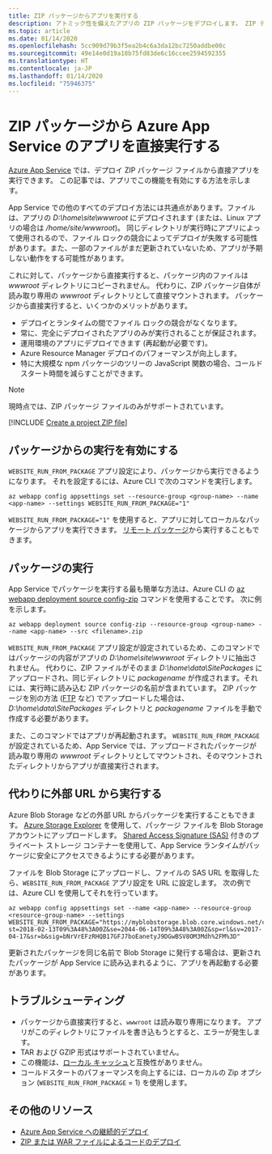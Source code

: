 ```yaml
---
title: ZIP パッケージからアプリを実行する
description: アトミック性を備えたアプリの ZIP パッケージをデプロイします。 ZIP デプロイ プロセス中のアプリの動作の予測可能性と信頼性を向上させます。
ms.topic: article
ms.date: 01/14/2020
ms.openlocfilehash: 5cc909d79b3f5ea2b4c6a3da12bc7250addbe00c
ms.sourcegitcommit: 49e14e0d19a18b75fd83de6c16ccee2594592355
ms.translationtype: HT
ms.contentlocale: ja-JP
ms.lasthandoff: 01/14/2020
ms.locfileid: "75946375"
---
```

# <a name="run-your-app-in-azure-app-service-directly-from-a-zip-package"></a>ZIP パッケージから Azure App Service のアプリを直接実行する

[Azure App Service](overview.md) では、デプロイ ZIP パッケージ ファイルから直接アプリを実行できます。 この記事では、アプリでこの機能を有効にする方法を示します。

App Service での他のすべてのデプロイ方法には共通点があります。ファイルは、アプリの *D:\home\site\wwwroot* にデプロイされます (または、Linux アプリの場合は */home/site/wwwroot*)。 同じディレクトリが実行時にアプリによって使用されるので、ファイル ロックの競合によってデプロイが失敗する可能性があります。また、一部のファイルがまだ更新されていないため、アプリが予期しない動作をする可能性があります。

これに対して、パッケージから直接実行すると、パッケージ内のファイルは *wwwroot* ディレクトリにコピーされません。 代わりに、ZIP パッケージ自体が読み取り専用の *wwwroot* ディレクトリとして直接マウントされます。 パッケージから直接実行すると、いくつかのメリットがあります。

- デプロイとランタイムの間でファイル ロックの競合がなくなります。
- 常に、完全にデプロイされたアプリのみが実行されることが保証されます。
- 運用環境のアプリにデプロイできます (再起動が必要です)。
- Azure Resource Manager デプロイのパフォーマンスが向上します。
- 特に大規模な npm パッケージのツリーの JavaScript 関数の場合、コールド スタート時間を減らすことができます。

> [!NOTE]
> 現時点では、ZIP パッケージ ファイルのみがサポートされています。

[!INCLUDE [Create a project ZIP file](../../includes/app-service-web-deploy-zip-prepare.md)]

## <a name="enable-running-from-package"></a>パッケージからの実行を有効にする

`WEBSITE_RUN_FROM_PACKAGE` アプリ設定により、パッケージから実行できるようになります。 それを設定するには、Azure CLI で次のコマンドを実行します。

```azurecli-interactive
az webapp config appsettings set --resource-group <group-name> --name <app-name> --settings WEBSITE_RUN_FROM_PACKAGE="1"
```

`WEBSITE_RUN_FROM_PACKAGE="1"` を使用すると、アプリに対してローカルなパッケージからアプリを実行できます。 [リモート パッケージ](#run-from-external-url-instead)から実行することもできます。

## <a name="run-the-package"></a>パッケージの実行

App Service でパッケージを実行する最も簡単な方法は、Azure CLI の [az webapp deployment source config-zip](/cli/azure/webapp/deployment/source?view=azure-cli-latest#az-webapp-deployment-source-config-zip) コマンドを使用することです。 次に例を示します。

```azurecli-interactive
az webapp deployment source config-zip --resource-group <group-name> --name <app-name> --src <filename>.zip
```

`WEBSITE_RUN_FROM_PACKAGE` アプリ設定が設定されているため、このコマンドではパッケージの内容がアプリの *D:\home\site\wwwroot* ディレクトリに抽出されません。 代わりに、ZIP ファイルがそのまま *D:\home\data\SitePackages* にアップロードされ、同じディレクトリに *packagename* が作成されます。それには、実行時に読み込む ZIP パッケージの名前が含まれています。 ZIP パッケージを別の方法 ([FTP](deploy-ftp.md) など) でアップロードした場合は、*D:\home\data\SitePackages* ディレクトリと *packagename* ファイルを手動で作成する必要があります。

また、このコマンドではアプリが再起動されます。 `WEBSITE_RUN_FROM_PACKAGE` が設定されているため、App Service では、アップロードされたパッケージが読み取り専用の *wwwroot* ディレクトリとしてマウントされ、そのマウントされたディレクトリからアプリが直接実行されます。

## <a name="run-from-external-url-instead"></a>代わりに外部 URL から実行する

Azure Blob Storage などの外部 URL からパッケージを実行することもできます。 [Azure Storage Explorer](../vs-azure-tools-storage-manage-with-storage-explorer.md) を使用して、パッケージ ファイルを Blob Storage アカウントにアップロードします。 [Shared Access Signature (SAS)](../vs-azure-tools-storage-manage-with-storage-explorer.md#generate-a-sas-in-storage-explorer) 付きのプライベート ストレージ コンテナーを使用して、App Service ランタイムがパッケージに安全にアクセスできるようにする必要があります。 

ファイルを Blob Storage にアップロードし、ファイルの SAS URL を取得したら、`WEBSITE_RUN_FROM_PACKAGE` アプリ設定を URL に設定します。 次の例では、Azure CLI を使用してそれを行っています。

```azurecli-interactive
az webapp config appsettings set --name <app-name> --resource-group <resource-group-name> --settings WEBSITE_RUN_FROM_PACKAGE="https://myblobstorage.blob.core.windows.net/content/SampleCoreMVCApp.zip?st=2018-02-13T09%3A48%3A00Z&se=2044-06-14T09%3A48%3A00Z&sp=rl&sv=2017-04-17&sr=b&sig=bNrVrEFzRHQB17GFJ7boEanetyJ9DGwBSV8OM3Mdh%2FM%3D"
```

更新されたパッケージを同じ名前で Blob Storage に発行する場合は、更新されたパッケージが App Service に読み込まれるように、アプリを再起動する必要があります。

## <a name="troubleshooting"></a>トラブルシューティング

- パッケージから直接実行すると、`wwwroot` は読み取り専用になります。 アプリがこのディレクトリにファイルを書き込もうとすると、エラーが発生します。
- TAR および GZIP 形式はサポートされていません。
- この機能は、[ローカル キャッシュ](overview-local-cache.md)と互換性がありません。
- コールドスタートのパフォーマンスを向上するには、ローカルの Zip オプション (`WEBSITE_RUN_FROM_PACKAGE` = 1) を使用します。

## <a name="more-resources"></a>その他のリソース

- [Azure App Service への継続的デプロイ](deploy-continuous-deployment.md)
- [ZIP または WAR ファイルによるコードのデプロイ](deploy-zip.md)

